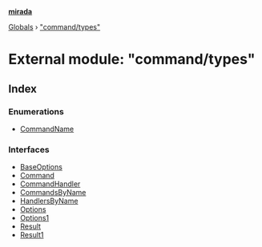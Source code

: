 **[mirada](../README.md)**

[Globals](../README.md) › ["command/types"](_command_types_.md)

# External module: "command/types"

## Index

### Enumerations

* [CommandName](../enums/_command_types_.commandname.md)

### Interfaces

* [BaseOptions](../interfaces/_command_types_.baseoptions.md)
* [Command](../interfaces/_command_types_.command.md)
* [CommandHandler](../interfaces/_command_types_.commandhandler.md)
* [CommandsByName](../interfaces/_command_types_.commandsbyname.md)
* [HandlersByName](../interfaces/_command_types_.handlersbyname.md)
* [Options](../interfaces/_command_types_.options.md)
* [Options1](../interfaces/_command_types_.options1.md)
* [Result](../interfaces/_command_types_.result.md)
* [Result1](../interfaces/_command_types_.result1.md)